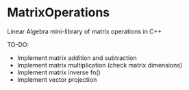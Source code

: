 # MatrixOperations
Linear Algebra mini-library of matrix operations in C++


TO-DO:
-	Implement matrix addition and subtraction
-	Implement matrix multiplication (check matrix dimensions)
-	Implement matrix inverse fn()
-	Implement vector projection

